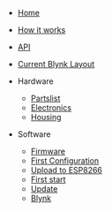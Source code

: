 * [Home](/)
* [How it works](description)
* [API](api)
* [Current Blynk Layout](actual_blynk)

* Hardware
    * [Partslist](partslist)
    * [Electronics](electronics)
    * [Housing](housing)

* Software
    * [Firmware](firmware)
    * [First Configuration](config)
    * [Upload to ESP8266](upload)
    * [First start](first_start)
    * [Update](update)
    * [Blynk](blynk)


